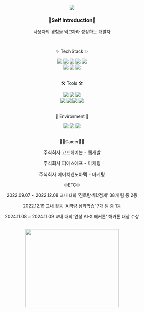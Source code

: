 
<div align="center">
  <img src="https://capsule-render.vercel.app/api?type=Venom&color=gradient&height=300&section=header&text=범띵떵%20프로필&fontSize=90" />
</div>

<div align=center>
  <h3>🐳Self Introduction🐳</h3>
  <p>사용자의 경험을 먹고자라 성장하는 개발자</p>
</div>
<br>

<div align=center>
	<p>✨ Tech Stack ✨</p>
</div>
<div align="center">
	<img src="https://img.shields.io/badge/HTML5-E34F26?style=flat&logo=HTML5&logoColor=white" />
	<img src="https://img.shields.io/badge/CSS3-1572B6?style=flat&logo=CSS3&logoColor=white" />
	<img src="https://img.shields.io/badge/JavaScript-F7DF1E?style=flat&logo=JavaScript&logoColor=white" />
	<img src="https://img.shields.io/badge/jQuery-0769AD?style=flat&logo=jQuery&logoColor=white" />
  <img src="https://img.shields.io/badge/typescript-%23007ACC.svg?style=flat&logo=typescript&logoColor=white" />
	<br>
  <img src="https://img.shields.io/badge/React-61DAFB?style=flat&logo=react&logoColor=white" />
	<img src="https://img.shields.io/badge/NextJs-black?style=flat&logo=next.js&logoColor=white" />
	<img src="https://img.shields.io/badge/Bootstrap-7952B3?style=flat&logo=Bootstrap&logoColor=white" />
	<br>

</div>
<br>
<div align=center>
	<p>🛠 Tools 🛠</p>
</div>
<div align=center>
	<img src="https://img.shields.io/badge/Eclipse%20IDE-2C2255?style=flat&logo=EclipseIDE&logoColor=white" />
	<img src="https://img.shields.io/badge/Visual%20Studio%20Code-007ACC?style=flat&logo=VisualStudioCode&logoColor=white" />
  <img src="https://img.shields.io/badge/node.js-6DA55F?style=flat&logo=node.js&logoColor=white" />
  <br>
  <img src="https://img.shields.io/badge/NODEMON-%23323330.svg?style=flat&logo=nodemon&logoColor=%BBDEAD" />
  <img src="https://img.shields.io/badge/mysql-4479A1.svg?style=flat&logo=mysql&logoColor=white" />
	<img src="https://img.shields.io/badge/AWS-232F3E?style=flat&logo=AmazonAWS&logoColor=white" />
	<img src="https://img.shields.io/badge/GitHub-181717?style=flat&logo=GitHub&logoColor=white" />
</div>
<br>

<div align=center>
	<p>🌴 Environment 🌴</p>
</div>

<div align=center>
	<img src="https://img.shields.io/badge/mac%20os-000000?style=flat&logo=macos&logoColor=F0F0F0" />
  <img src="https://img.shields.io/badge/Windows-0078D6?style=flat&logo=windows&logoColor=white" />
 <img src="https://img.shields.io/badge/Linux-FCC624?style=flat&logo=Linux&logoColor=white" />
</div>

<br/>

<div align=center>
	<p>🧑‍💻Career🧑‍💻</p>
  <p style="font-size:15px">주식회사 고트헤이븐 - 웹개발 </p>
  <p style="font-size:15px">주식회사 피에스에프 - 마케팅</p>
  <p style="font-size:15px">주식회사 에이치엔노바텍 - 마케팅</p>
</div>



<div align=center>
	<p>⚙️ETC⚙️</p>
  <p>2022.09.07 ~ 2022.12.08 교내 대회 ‘진로탐색학점제’ 38개 팀 중 2등</p>
  <p>2022.12.19 교내 활동 ‘AI역량 심화학습’  7개 팀 중 1등</p>
  <p>2024.11.08 ~ 2024.11.09 교내 대회 ‘연성 AI-X 해커톤’ 해커톤 대상 수상</p>
</div>



<br/>
<div align="center">
  <img style="width:300px; height: 250px " src="https://github.com/user-attachments/assets/7aa75cf0-cf10-4697-ba7c-e0709e6a5e7c" />
</div>
